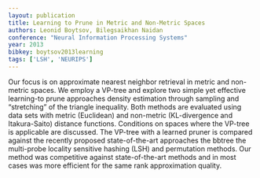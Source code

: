 ```yaml
---
layout: publication
title: Learning to Prune in Metric and Non-Metric Spaces
authors: Leonid Boytsov, Bilegsaikhan Naidan
conference: "Neural Information Processing Systems"
year: 2013
bibkey: boytsov2013learning
tags: ['LSH', 'NEURIPS']
---
```

Our focus is on approximate nearest neighbor retrieval in metric and non-metric spaces. We employ a VP-tree and explore two simple yet effective learning-to prune approaches density estimation through sampling and “stretching” of the triangle inequality. Both methods are evaluated using data sets with metric (Euclidean) and non-metric (KL-divergence and Itakura-Saito) distance functions. Conditions on spaces where the VP-tree is applicable are discussed. The VP-tree with a learned pruner is compared against the recently proposed state-of-the-art approaches the bbtree the multi-probe locality sensitive hashing (LSH) and permutation methods. Our method was competitive against state-of-the-art methods and in most cases was more efficient for the same rank approximation quality.
